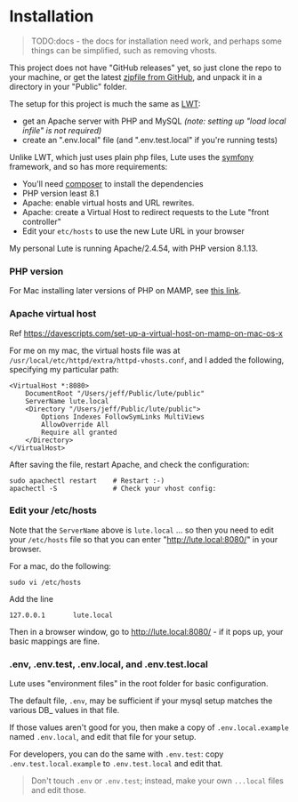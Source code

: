 # Installation

> TODO:docs - the docs for installation need work, and perhaps some things can be simplified, such as removing vhosts.

This project does not have "GitHub releases" yet, so just clone the repo to your machine, or get the latest [zipfile from GitHub](https://github.com/jzohrab/lute/archive/refs/heads/master.zip), and unpack it in a directory in your "Public" folder.

The setup for this project is much the same as [LWT](https://github.com/HugoFara/lwt):

* get an Apache server with PHP and MySQL _(note: setting up "load local infile" is not required)_
* create an ".env.local" file (and ".env.test.local" if you're running tests)

Unlike LWT, which just uses plain php files, Lute uses the [symfony](https://symfony.com/) framework, and so has more requirements:

* You'll need [composer](https://getcomposer.org/download/) to install the dependencies
* PHP version least 8.1
* Apache: enable virtual hosts and URL rewrites.
* Apache: create a Virtual Host to redirect requests to the Lute "front controller"
* Edit your `etc/hosts` to use the new Lute URL in your browser

My personal Lute is running Apache/2.4.54, with PHP version 8.1.13.

### PHP version

For Mac installing later versions of PHP on MAMP, see [this link](https://gist.github.com/codeadamca/09efb674f54172cbee887f04f700fe7c).

### Apache virtual host

Ref https://davescripts.com/set-up-a-virtual-host-on-mamp-on-mac-os-x

For me on my mac, the virtual hosts file was at `/usr/local/etc/httpd/extra/httpd-vhosts.conf`, and I added the following, specifying my particular path:

```
<VirtualHost *:8080>
    DocumentRoot "/Users/jeff/Public/lute/public"
    ServerName lute.local
    <Directory "/Users/jeff/Public/lute/public">
        Options Indexes FollowSymLinks MultiViews
        AllowOverride All
        Require all granted
    </Directory>
</VirtualHost>
```

After saving the file, restart Apache, and check the configuration:

```
sudo apachectl restart    # Restart :-)
apachectl -S              # Check your vhost config:
```

### Edit your /etc/hosts

Note that the `ServerName` above is `lute.local` ... so then you need to edit your `/etc/hosts` file so that you can enter "http://lute.local:8080/" in your browser.

For a mac, do the following:

```
sudo vi /etc/hosts
```

Add the line

```
127.0.0.1       lute.local
```

Then in a browser window, go to http://lute.local:8080/ - if it pops up, your basic mappings are fine.

### .env, .env.test, .env.local, and .env.test.local

Lute uses "environment files" in the root folder for basic configuration.

The default file, `.env`, may be sufficient if your mysql setup matches the various DB_ values in that file.

If those values aren't good for you, then make a copy of `.env.local.example` named `.env.local`, and edit that file for your setup.

For developers, you can do the same with `.env.test`: copy `.env.test.local.example` to `.env.test.local` and edit that.

> Don't touch `.env` or `.env.test`; instead, make your own `...local` files and edit those.
